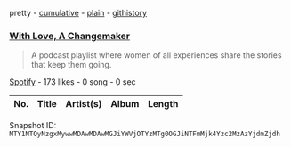 pretty - [cumulative](/playlists/cumulative/37i9dQZF1DWZdp0QTOUSvS.md) - [plain](/playlists/plain/37i9dQZF1DWZdp0QTOUSvS) - [githistory](https://github.githistory.xyz/mackorone/spotify-playlist-archive/blob/main/playlists/plain/37i9dQZF1DWZdp0QTOUSvS)

### [With Love, A Changemaker](https://open.spotify.com/playlist/37i9dQZF1DWZdp0QTOUSvS)

> A podcast playlist where women of all experiences share the stories that keep them going.

[Spotify](https://open.spotify.com/user/spotify) - 173 likes - 0 song - 0 sec

| No. | Title | Artist(s) | Album | Length |
|---|---|---|---|---|

Snapshot ID: `MTY1NTQyNzgxMywwMDAwMDAwMGJiYWVjOTYzMTg0OGJiNTFmMjk4Yzc2MzAzYjdmZjdh`
